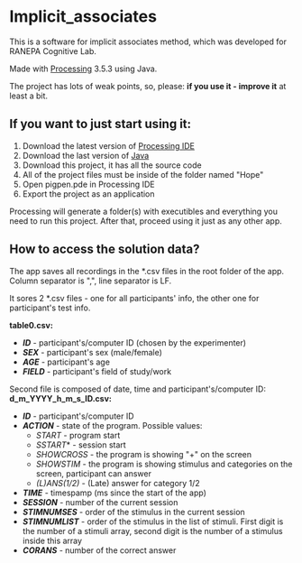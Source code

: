 # Implicit_associates

This is a software for implicit associates method, which was developed for RANEPA Cognitive Lab. 

Made with [Processing](https://processing.org/) 3.5.3 using Java. 

The project has lots of weak points, so, please: **if you use it - improve it** at least a bit.

## If you want to just start using it:
1. Download the latest version of [Processing IDE](https://processing.org/download/)
2. Download the last version of [Java](https://www.java.com/)
3. Download this project, it has all the source code
4. All of the project files must be inside of the folder named "Hope"
5. Open pigpen.pde in Processing IDE
6. Export the project as an application

Processing will generate a folder(s) with executibles and everything you need to run this project.
After that, proceed using it just as any other app. 

## How to access the solution data?
The app saves all recordings in the \*.csv files in the root folder of the app. Column separator is ",", line separator is LF. 

It sores 2 *.csv files - one for all participants' info, the other one for participant's test info. 

**table0.csv:**
- **_ID_** - participant's/computer ID (chosen by the experimenter)
- **_SEX_** - participant's sex (male/female)
- **_AGE_** - participant's age
- **_FIELD_** - participant's field of study/work

Second file is composed of date, time and participant's/computer ID:
**d_m_YYYY_h_m_s_ID.csv:**
- **_ID_** - participant's/computer ID
- **_ACTION_** - state of the program. Possible values:
   - *START* - program start
   - *SSTART** - session start
   - *SHOWCROSS* - the program is showing "+" on the screen
   - *SHOWSTIM* - the program is showing stimulus and categories on the screen, participant can answer
   - *(L)ANS(1/2)* - (Late) answer for category 1/2
- **_TIME_** - timespamp (ms since the start of the app)
- **_SESSION_** - number of the current session
- **_STIMNUMSES_** - order of the stimulus in the current session
- **_STIMNUMLIST_** - order of the stimulus in the list of stimuli. First digit is the number of a stimuli array, second digit is the number of a stimulus inside this array
- **_CORANS_** - number of the correct answer
